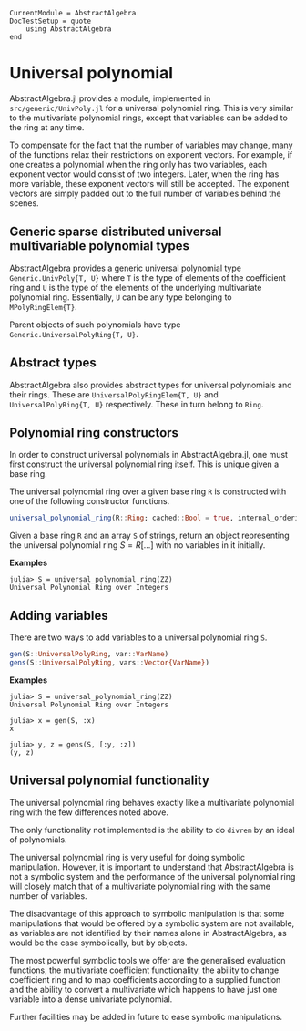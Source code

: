 ```@meta
CurrentModule = AbstractAlgebra
DocTestSetup = quote
    using AbstractAlgebra
end
```

# Universal polynomial

AbstractAlgebra.jl provides a module, implemented in `src/generic/UnivPoly.jl` for
a universal polynomial ring. This is very similar to the multivariate polynomial
rings, except that variables can be added to the ring at any time.

To compensate for the fact that the number of variables may change, many of the
functions relax their restrictions on exponent vectors. For example, if one
creates a polynomial when the ring only has two variables, each exponent vector
would consist of two integers. Later, when the ring has more variable, these
exponent vectors will still be accepted. The exponent vectors are simply padded
out to the full number of variables behind the scenes.

## Generic sparse distributed universal multivariable polynomial types

AbstractAlgebra provides a generic universal polynomial type `Generic.UnivPoly{T, U}`
where `T` is the type of elements of the coefficient ring and `U` is the type of
the elements of the underlying multivariate polynomial ring. Essentially, `U` can
be any type belonging to `MPolyRingElem{T}`.

Parent objects of such polynomials have type `Generic.UniversalPolyRing{T, U}`.

## Abstract types

AbstractAlgebra also provides abstract types for universal polynomials and their
rings. These are `UniversalPolyRingElem{T, U}` and `UniversalPolyRing{T, U}` respectively.
These in turn belong to `Ring`.

## Polynomial ring constructors

In order to construct universal polynomials in AbstractAlgebra.jl, one must first
construct the universal polynomial ring itself. This is unique given a base ring.

The universal polynomial ring over a given base ring `R` is constructed with
one of the following constructor functions.

```julia
universal_polynomial_ring(R::Ring; cached::Bool = true, internal_ordering::Symbol=:lex)
```

Given a base ring `R` and an array `S` of strings, return an object representing
the universal polynomial ring $S = R[\ldots]$ with no variables in it initially.

**Examples**

```jldoctest
julia> S = universal_polynomial_ring(ZZ)
Universal Polynomial Ring over Integers
```

## Adding variables

There are two ways to add variables to a universal polynomial ring `S`.

```julia
gen(S::UniversalPolyRing, var::VarName)
gens(S::UniversalPolyRing, vars::Vector{VarName})
```

**Examples**

```jldoctest
julia> S = universal_polynomial_ring(ZZ)
Universal Polynomial Ring over Integers

julia> x = gen(S, :x)
x

julia> y, z = gens(S, [:y, :z])
(y, z)
```

## Universal polynomial functionality

The universal polynomial ring behaves exactly like a multivariate polynomial
ring with the few differences noted above.

The only functionality not implemented is the ability to do `divrem` by an
ideal of polynomials.

The universal polynomial ring is very useful for doing symbolic manipulation.
However, it is important to understand that AbstractAlgebra is not a symbolic
system and the performance of the universal polynomial ring will closely match
that of a multivariate polynomial ring with the same number of variables.

The disadvantage of this approach to symbolic manipulation is that some
manipulations that would be offered by a symbolic system are not available,
as variables are not identified by their names alone in AbstractAlgebra, as
would be the case symbolically, but by objects.

The most powerful symbolic tools we offer are the generalised evaluation
functions, the multivariate coefficient functionality, the ability to
change coefficient ring and to map coefficients according to a supplied
function and the ability to convert a multivariate which happens to have
just one variable into a dense univariate polynomial.

Further facilities may be added in future to ease symbolic manipulations.
